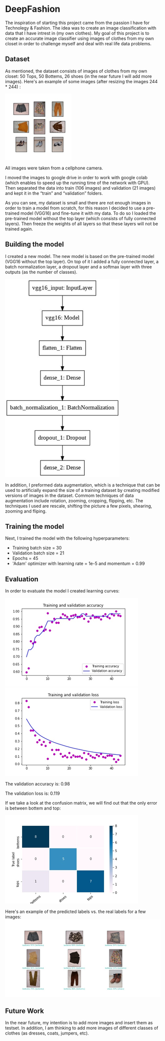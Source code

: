 # DeepFashion

The inspiration of starting this project came from the passion I have for Technolegy & Fashion.
The idea was to create an image classification with data that I have intrest in (my own clothes).
My goal of this project is to create an accurate image classifier using images of clothes from my own closet
in order to challenge myself and deal with real life data problems.

## Dataset 
As mentioned, the dataset consists of images of clothes from my own closet: 50 Tops, 50 Bottems, 26 shoes (in the near future I will add more images).
Here's an example of some images (after resizing the images 244 * 244) :

![DeepFashionVGG16_presenting_imgs](<Evaluation_Images/DeepFashionVGG16_presenting_imgs.jpg>)

All images were taken from a cellphone camera.

I moved the images to google drive in order to work with google colab (which enables to speed up the running time of the network with GPU).
Then separated the data into train (106 images) and validation (21 images) and kept it in the “train” and “validation” folders. 

As you can see, my dataset is small and there are not enough images in order to train a model from scratch, for this reason I decided to use a pre-trained model (VGG16) and fine-tune it with my data. To do so I loaded the pre-trained model without the top layer (which consists of fully connected layers). Then freeze the weights of all layers so that these layers will not be trained again.

## Building the model
I created a new model. The new model is based on the pre-trained model (VGG16 without the top layer). On top of it I added a fully connected layer, a batch normalization layer, a dropout layer and a softmax layer with three outputs (as the number of classes).

![summary_model](<Evaluation_Images/model_summary.jpg>)


In addition, I preformed data augmentation, which is a technique that can be used to artificially expand the size of a training dataset by creating modified versions of images in the dataset. Commom techniques of data augmentation include rotation, zooming, cropping, flipping, etc. The techniques I used are rescale, shifting the picture a few pixels, shearing, zooming and fliping.

## Training the model
Next, I trained the model with the following hyperparameters:
* Training batch size = 30
* Validation batch size = 21
* Epochs = 45
* 'Adam' optimizer with learning rate = 1e-5 and momentum = 0.99

## Evaluation 
In order to evatuate the model I created learning curves:

![Learning Curves - Accuracy](<Evaluation_Images/DeepFashionVGG16CurvesAcc.jpg>)
![Learning Curves - Accuracy](<Evaluation_Images/DeepFashionVGG16CurvesLoss.jpg>)



The validation accuracy is: 0.98

The validation loss is: 0.119


If we take a look at the confusion matrix, we will find out that the only error is between bottem and top:

![Confusion_matrix](<Evaluation_Images/DeepFashionVGG16_confusion_matrix.jpg>)


Here's an example of the predicted labels vs. the real labels for a few images:
![predicted_images](<Evaluation_Images/DeepFashionVGG16_predicted_imgs.jpg>)



## Future Work
In the near future, my intention is to add more images and insert them as testset.
In addition, I am thinking to add more images of different classes of clothes (as dresses, coats, jumpers, etc).
